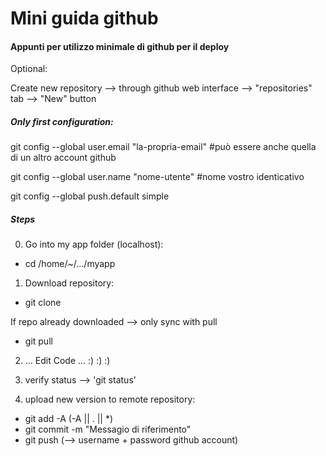
# Mini guida github
#### Appunti per utilizzo minimale di github per il deploy



Optional:

Create new repository --> through github web interface --> "repositories" tab --> "New" button



##### Only first configuration:

git config --global user.email "la-propria-email"  #può essere anche quella di un altro account github

git config --global user.name "nome-utente" #nome vostro identicativo

git config --global push.default simple



##### Steps

0) Go into my app folder (localhost):
  - cd /home/~/.../myapp
 
1) Download repository:
  - git clone <url>

  If repo already downloaded --> only sync with pull
  - git pull


2) ... Edit Code ... :) :) :)


3) verify status --> 'git status'


4) upload new version to remote repository:

  - git add -A   (-A || . || *)
  - git commit -m "Messagio di riferimento"
  - git push (--> username + password github account)
  
  




